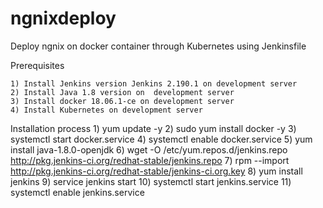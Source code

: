 # ngnixdeploy
Deploy ngnix on docker container through Kubernetes using Jenkinsfile

Prerequisites 

	1) Install Jenkins version Jenkins 2.190.1 on development server 
	2) Install Java 1.8 version on  development server
	3) Install docker 18.06.1-ce on development server
	4) Install Kubernetes on development server 


Installation process
	1) yum update -y
	2) sudo yum install docker -y
	3) systemctl start docker.service
	4) systemctl enable docker.service
	5) yum install java-1.8.0-openjdk
	6) wget -O /etc/yum.repos.d/jenkins.repo http://pkg.jenkins-ci.org/redhat-stable/jenkins.repo
	7) rpm --import http://pkg.jenkins-ci.org/redhat-stable/jenkins-ci.org.key
	8) yum install jenkins
	9) service jenkins start
	10) systemctl start jenkins.service
	11) systemctl enable jenkins.service
